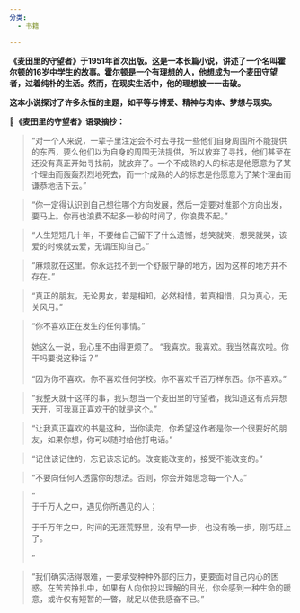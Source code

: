 ```yaml
---
分类:
  - 书籍

---
```

**《麦田里的守望者》于1951年首次出版。这是一本长篇小说，讲述了一个名叫霍尔顿的16岁中学生的故事。霍尔顿是一个有理想的人，他想成为一个麦田守望者，过着纯朴的生活。然而，在现实生活中，他的理想被一一击破。**

**这本小说探讨了许多永恒的主题，如平等与博爱、精神与肉体、梦想与现实。**

**📖《麦田里的守望者》语录摘抄：**

  

> “对一个人来说，一辈子里注定会不时去寻找一些他们自身周围所不能提供的东西，要么他们以为自身的周围无法提供，所以放弃了寻找，他们甚至在还没有真正开始寻找前，就放弃了。一个不成熟的人的标志是他愿意为了某个理由而轰轰烈烈地死去，而一个成熟的人的标志是他愿意为了某个理由而谦恭地活下去。”

> “你一定得认识到自己想往哪个方向发展，然后一定要对准那个方向出发，要马上。你再也浪费不起多一秒的时间了，你浪费不起。”

> “人生短短几十年，不要给自己留下了什么遗憾，想笑就笑，想哭就哭，该爱的时候就去爱，无谓压抑自己。”

> “麻烦就在这里。你永远找不到一个舒服宁静的地方，因为这样的地方并不存在。”

> “真正的朋友，无论男女，若是相知，必然相惜，若真相惜，只为真心，无关风月。”

> “你不喜欢正在发生的任何事情。”<br><br> 她这么一说，我心里不由得更烦了。 “我喜欢。我喜欢。我当然喜欢啦。你干吗要说这种话？” <br><br>“因为你不喜欢。你不喜欢任何学校。你不喜欢千百万样东西。你不喜欢。”<br>

> “我整天就干这样的事，我只想当一个麦田里的守望者，我知道这有点异想天开，可我真正喜欢干的就是这个。”

> “让我真正喜欢的书是这种，当你读完，你希望这作者是你一个很要好的朋友，如果你想，你可以随时给他打电话。”

> “记住该记住的，忘记该忘记的。改变能改变的，接受不能改变的。”

> “不要向任何人透露你的想法。否则，你会开始思念每一个人。”

> “<br>于千万人之中，遇见你所遇见的人；<br><br>于千万年之中，时间的无涯荒野里，没有早一步，也没有晚一步，刚巧赶上了。<br><br>”<br>

> “我们确实活得艰难，一要承受种种外部的压力，更要面对自己内心的困惑。在苦苦挣扎中，如果有人向你投以理解的目光，你会感到一种生命的暖意，或许仅有短暂的一瞥，就足以使我感奋不已。”